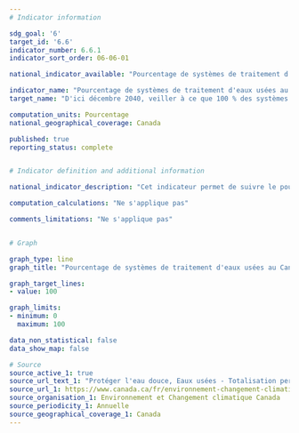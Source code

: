 ```yaml
---
# Indicator information

sdg_goal: '6'
target_id: '6.6'
indicator_number: 6.6.1
indicator_sort_order: 06-06-01

national_indicator_available: "Pourcentage de systèmes de traitement d'eaux usées au Canada qui respectent les normes de qualité des effluents"

indicator_name: "Pourcentage de systèmes de traitement d'eaux usées au Canada qui respectent les normes de qualité des effluents"
target_name: "D'ici décembre 2040, veiller à ce que 100 % des systèmes de traitement des eaux usées au Canada respectent les normes de qualité des effluents"

computation_units: Pourcentage
national_geographical_coverage: Canada

published: true
reporting_status: complete


# Indicator definition and additional information

national_indicator_description: "Cet indicateur permet de suivre le pourcentage de systèmes de traitement des eaux usées qui respectent les normes de qualité des effluents du [Règlement sur les effluents des systèmes d'assainissement des eaux usées](https://laws-lois.justice.gc.ca/fra/reglements/DORS-2012-139/TexteComplet.html) ou un accord d'équivalence."

computation_calculations: "Ne s'applique pas"

comments_limitations: "Ne s'applique pas"


# Graph

graph_type: line
graph_title: "Pourcentage de systèmes de traitement d'eaux usées au Canada qui respectent les normes de qualité des effluents"

graph_target_lines:
- value: 100

graph_limits:
- minimum: 0
  maximum: 100

data_non_statistical: false
data_show_map: false

# Source
source_active_1: true
source_url_text_1: "Protéger l'eau douce, Eaux usées - Totalisation personnalisée"
source_url_1: https://www.canada.ca/fr/environnement-changement-climatique/services/eaux-usees.html
source_organisation_1: Environnement et Changement climatique Canada
source_periodicity_1: Annuelle
source_geographical_coverage_1: Canada
---
```

